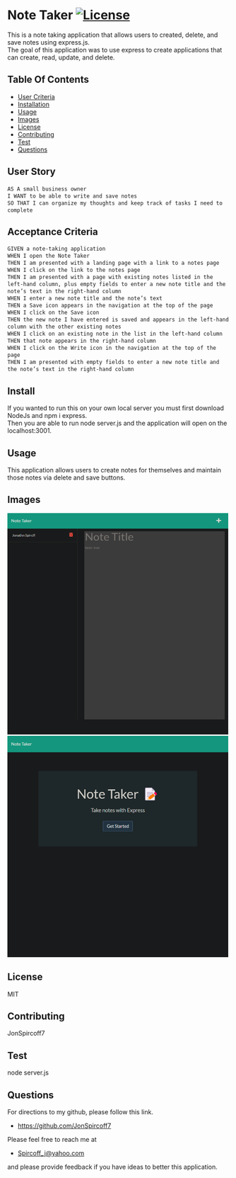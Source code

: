 # Note Taker [![License](https://img.shields.io/badge/License-MIT-blue.svg)](https://opensource.org/licenses/MIT)

This is a note taking application that allows users to created, delete, and save notes using express.js.
<br>
The goal of this application was to use express to create applications that can create, read, update, and delete.

## Table Of Contents

- [User Criteria](#acceptance)
- [Installation](#install)
- [Usage](#usage)
- [Images](#images)
- [License](#license)
- [Contributing](#contributing)
- [Test](#test)
- [Questions](#questions)

## User Story 

```
AS A small business owner
I WANT to be able to write and save notes
SO THAT I can organize my thoughts and keep track of tasks I need to complete
```

## Acceptance Criteria

```
GIVEN a note-taking application
WHEN I open the Note Taker
THEN I am presented with a landing page with a link to a notes page
WHEN I click on the link to the notes page
THEN I am presented with a page with existing notes listed in the left-hand column, plus empty fields to enter a new note title and the note’s text in the right-hand column
WHEN I enter a new note title and the note’s text
THEN a Save icon appears in the navigation at the top of the page
WHEN I click on the Save icon
THEN the new note I have entered is saved and appears in the left-hand column with the other existing notes
WHEN I click on an existing note in the list in the left-hand column
THEN that note appears in the right-hand column
WHEN I click on the Write icon in the navigation at the top of the page
THEN I am presented with empty fields to enter a new note title and the note’s text in the right-hand column
```

## Install

If you wanted to run this on your own local server you must first download NodeJs and npm i express.
<br>
Then you are able to run node server.js and the application will open on the localhost:3001.

## Usage

This application allows users to create notes for themselves and maintain those notes via delete and save buttons.

## Images

<img style="width: 500px; height: 500px" src="public\screencapture-localhost-3001-notes-2022-12-03-15_18_14.png"/>
<img style="width: 500px; height: 500px" src="public\screencapture-localhost-3001-notes-1670097262665-2022-12-03-15_17_30.png"/>

## License

MIT

## Contributing

JonSpircoff7

## Test

node server.js

## Questions

For directions to my github, please follow this link.

- https://github.com/JonSpircoff7

Please feel free to reach me at

- Spircoff_j@yahoo.com

and please provide feedback if you have ideas to better this application.
